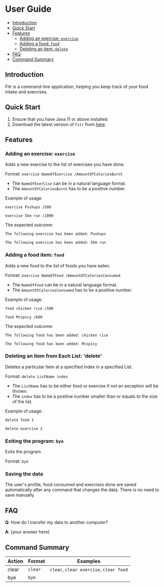 # User Guide

- [Introduction](#introduction)
- [Quick Start](#quick-start)
- [Features](#features)
    - [Adding an exercise: `exercise`](#adding-an-exercise-exercise)
    - [Adding a food: `food`](#adding-a-food)
    - [Deleting an item: `delete`](#deleting-an-item)
- [FAQ](#faq)
- [Command Summary](#command-summary)

## Introduction

Fitr is a command-line application, helping you keep track of your food intake and exercises.

## Quick Start

1. Ensure that you have Java 11 or above installed.
1. Download the latest version of `Fitr` from [here](https://github.com/AY2021S1-CS2113T-W13-2/tp/releases).

## Features

### Adding an exercise: `exercise`
Adds a new exercise to the list of exercises you have done.

Format: `exercise NameOfExercise /AmountOfCaloriesBurnt`

* The `NameOfExerCise` can be in a natural language format.
* The `AmountOfCaloriesBurnt` has to be a positive number.  

Example of usage: 

`exercise Pushups /500`

`exercise 5km run /1000`

The expected outcome:

`The following exercise has been added: Pushups`

`The following exercise has been added: 5km run`

### Adding a food item: `food`
Adds a new food to the list of foods you have eaten.

Format: `exercise NameOfFood /AmountOfCaloriesConsumed`

* The `NameOfFood` can be in a natural language format.
* The `AmountOfCaloriesConsumed` has to be a positive number.  

Example of usage: 

`food chicken rice /500`

`food Mcspicy /600`

The expected outcome:

`The following food has been added: chicken rice`

`The following food has been added: Mcspicy`

### Deleting an item from Each List: 'delete'
Deletes a particular item at a specified index in a specified List.

Format: `delete ListName index`

* The `ListName` has to be either food or exercise if not an exception will be thrown.
* The `index` has to be a positive number smaller than or equals to the size of the list.

Example of usage: 

`delete food 1`

`delete exercise 2`

### Exiting the program: `bye`

Exits the program.

Format: `bye`

### Saving the data

The user's profile, food consumed and exercises done are saved automatically after any command that changes the data. 
There is no need to save manually.


## FAQ

**Q**: How do I transfer my data to another computer? 

**A**: {your answer here}

## Command Summary

Action | Format | Examples
------ | ------ | --------
clear | `clear` | `clear`, `clear exercise`, `clear food`
bye | `bye`
